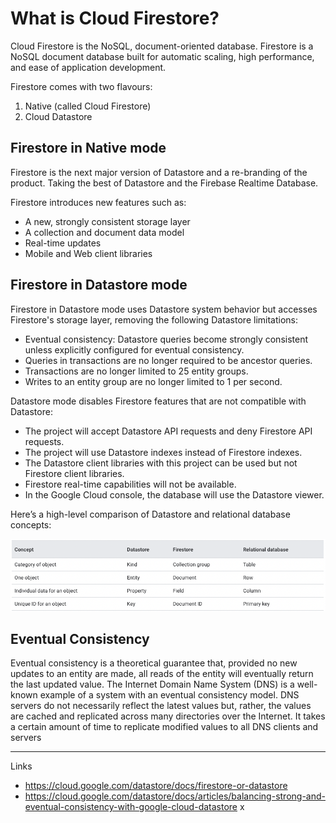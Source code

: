 # What is Cloud Firestore?

Cloud Firestore is the NoSQL, document-oriented database. Firestore is a NoSQL document database built for automatic scaling, high performance, and ease of application development.

Firestore comes with two flavours:

1. Native (called Cloud Firestore)
2. Cloud Datastore

## Firestore in Native mode

Firestore is the next major version of Datastore and a re-branding of the product. Taking the best of Datastore and the Firebase Realtime Database.

Firestore introduces new features such as:

* A new, strongly consistent storage layer
* A collection and document data model
* Real-time updates
* Mobile and Web client libraries

## Firestore in Datastore mode

Firestore in Datastore mode uses Datastore system behavior but accesses Firestore's storage layer, removing the following Datastore limitations:

* Eventual consistency: Datastore queries become strongly consistent unless explicitly configured for eventual consistency.
* Queries in transactions are no longer required to be ancestor queries.
* Transactions are no longer limited to 25 entity groups.
* Writes to an entity group are no longer limited to 1 per second.

Datastore mode disables Firestore features that are not compatible with Datastore:

* The project will accept Datastore API requests and deny Firestore API requests.
* The project will use Datastore indexes instead of Firestore indexes.
* The Datastore client libraries with this project can be used but not Firestore client libraries.
* Firestore real-time capabilities will not be available.
* In the Google Cloud console, the database will use the Datastore viewer.

Here’s a high-level comparison of Datastore and relational database concepts:

![Filestore_RDBMS_Comparison](/asset/images/gcp/firestore_rdbms_comparision.png)

## Eventual Consistency

Eventual consistency is a theoretical guarantee that, provided no new updates to an entity are made, all reads of the entity will eventually return the last updated value. The Internet Domain Name System (DNS) is a well-known example of a system with an eventual consistency model. DNS servers do not necessarily reflect the latest values but, rather, the values are cached and replicated across many directories over the Internet. It takes a certain amount of time to replicate modified values to all DNS clients and servers

---

Links

* <https://cloud.google.com/datastore/docs/firestore-or-datastore>
* <https://cloud.google.com/datastore/docs/articles/balancing-strong-and-eventual-consistency-with-google-cloud-datastore>
x